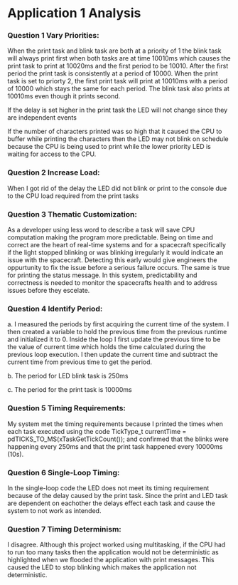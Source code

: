 # Application 1 Analysis
### Question 1 Vary Priorities: 

When the print task and blink task are both at a priority of 1 the blink task will always print first when both tasks are at time 10010ms which causes the print task to print at 10020ms and the first period to be 10010. After the first period the print task is consistently at a period of 10000. When the print task is set to priorty 2, the first print task will print at 10010ms with a period of 10000 which stays the same for each period. The blink task also prints at 10010ms even though it prints second. 

If the delay is set higher in the print task the LED will not change since they are independent events

If the number of characters printed was so high that it caused the CPU to buffer while printing the characters then the LED may not blink on schedule because the CPU is being used to print while the lower priority LED is waiting for access to the CPU. 

### Question 2 Increase Load:
When I got rid of the delay the LED did not blink or print to the console due to the CPU load required from the print tasks

### Question 3 Thematic Customization:
As a developer using less word to describe a task will save CPU computation making the program more predictable. Being on time and correct are the heart of real-time systems and for a spacecraft specifically if the light stopped blinking or was blinking irregularly it would indicate an issue with the spacecraft. Detecting this early would give engineers the oppurtunity to fix the issue before a serious failure occurs. The same is true for printing the status message. In this system, predictability and correctness is needed to monitor the spacecrafts health and to address issues before they escelate. 

### Question 4 Identify Period:
a. I measured the periods by first acquiring the current time of the system. I then created a variable to hold the previous time from the previous runtime and initialized it to 0. Inside the loop I first update the previous time to be the value of current time which holds the time calculated during the previous loop execution. I then update the current time and subtract the current time from previous time to get the period. 

b. The period for LED blink task is 250ms

c. The period for the print task is 10000ms

### Question 5 Timing Requirements:
My system met the timing requirements because I printed the times when each task executed using the code 
TickType_t currentTime = pdTICKS_TO_MS(xTaskGetTickCount()); and confirmed that the blinks were happening every 250ms and that the print task happened every 10000ms (10s). 

### Question 6 Single-Loop Timing:
In the single-loop code the LED does not meet its timing requirement because of the delay caused by the print task. Since the print and LED task are dependent on eachother the delays effect each task and cause the system to not work as intended.

### Question 7 Timing Determinism:

I disagree. Although this project worked using multitasking, if the CPU had to run too many tasks then the application would not be deterministic as highlighted when we flooded the application with print messages. This caused the LED to stop blinking which makes the application not deterministic. 
